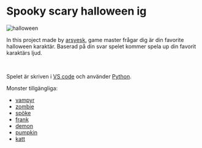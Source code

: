 <h1>Spooky scary halloween ig</h1>
<img src="" alt="halloween">
<br>
<p>
    In this project made by <a href="mailto:arsalan.eskandrian@elev.ga.ntig.se" target="_blank">arsyesk</a>, game master
    frågar dig är din favorite halloween karaktär. Baserad på din svar spelet kommer spela up din favorit karaktärs ljud.
</p>
<br>
<p>Spelet är skriven i <a href="https://code.visualstudio.com/" target="_blank">VS code</a> och använder <a
        href="https://www.python.org/" target="_blank">Python</a>.</p>

<p>Monster tillgängliga:</p>
<ul>
    <li><a href="vampire.jpg" target="_blank">vampyr</a></li>
    <li><a href="zombie.jpg" target="_blank">zombie</a></li>
    <li><a href="spöke.png" target="_blank">spöke</a></li>
    <li><a href="frank.jpg" target="_blank">frank</a></li>
    <li><a href="demon.jpg" target="_blank">demon</a></li>
    <li><a href="pumpkin.jpg" target="_blank">pumpkin</a></li>
    <li><a href="katt.jpg" target="_blank">katt</a></li>
</ul>



